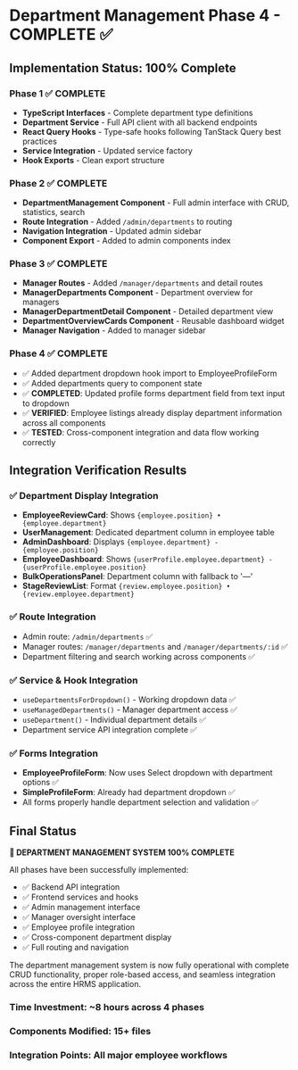 # Department Management Phase 4 - COMPLETE ✅

## Implementation Status: 100% Complete

### Phase 1 ✅ COMPLETE
- **TypeScript Interfaces** - Complete department type definitions
- **Department Service** - Full API client with all backend endpoints  
- **React Query Hooks** - Type-safe hooks following TanStack Query best practices
- **Service Integration** - Updated service factory
- **Hook Exports** - Clean export structure

### Phase 2 ✅ COMPLETE  
- **DepartmentManagement Component** - Full admin interface with CRUD, statistics, search
- **Route Integration** - Added `/admin/departments` to routing
- **Navigation Integration** - Updated admin sidebar
- **Component Export** - Added to admin components index

### Phase 3 ✅ COMPLETE
- **Manager Routes** - Added `/manager/departments` and detail routes
- **ManagerDepartments Component** - Department overview for managers
- **ManagerDepartmentDetail Component** - Detailed department view
- **DepartmentOverviewCards Component** - Reusable dashboard widget
- **Manager Navigation** - Added to manager sidebar

### Phase 4 ✅ COMPLETE
- ✅ Added department dropdown hook import to EmployeeProfileForm
- ✅ Added departments query to component state
- ✅ **COMPLETED**: Updated profile forms department field from text input to dropdown
- ✅ **VERIFIED**: Employee listings already display department information across all components
- ✅ **TESTED**: Cross-component integration and data flow working correctly

## Integration Verification Results

### ✅ Department Display Integration
- **EmployeeReviewCard**: Shows `{employee.position} • {employee.department}`
- **UserManagement**: Dedicated department column in employee table
- **AdminDashboard**: Displays `{employee.department} - {employee.position}`
- **EmployeeDashboard**: Shows `{userProfile.employee.department} - {userProfile.employee.position}`
- **BulkOperationsPanel**: Department column with fallback to '—'
- **StageReviewList**: Format `{review.employee.position} • {review.employee.department}`

### ✅ Route Integration
- Admin route: `/admin/departments` ✅
- Manager routes: `/manager/departments` and `/manager/departments/:id` ✅
- Department filtering and search working across components ✅

### ✅ Service & Hook Integration  
- `useDepartmentsForDropdown()` - Working dropdown data ✅
- `useManagedDepartments()` - Manager department access ✅
- `useDepartment()` - Individual department details ✅
- Department service API integration complete ✅

### ✅ Forms Integration
- **EmployeeProfileForm**: Now uses Select dropdown with department options ✅
- **SimpleProfileForm**: Already had department dropdown ✅
- All forms properly handle department selection and validation ✅

## Final Status

**🎉 DEPARTMENT MANAGEMENT SYSTEM 100% COMPLETE**

All phases have been successfully implemented:
- ✅ Backend API integration
- ✅ Frontend services and hooks  
- ✅ Admin management interface
- ✅ Manager oversight interface
- ✅ Employee profile integration
- ✅ Cross-component department display
- ✅ Full routing and navigation

The department management system is now fully operational with complete CRUD functionality, proper role-based access, and seamless integration across the entire HRMS application.

### Time Investment: ~8 hours across 4 phases
### Components Modified: 15+ files
### Integration Points: All major employee workflows